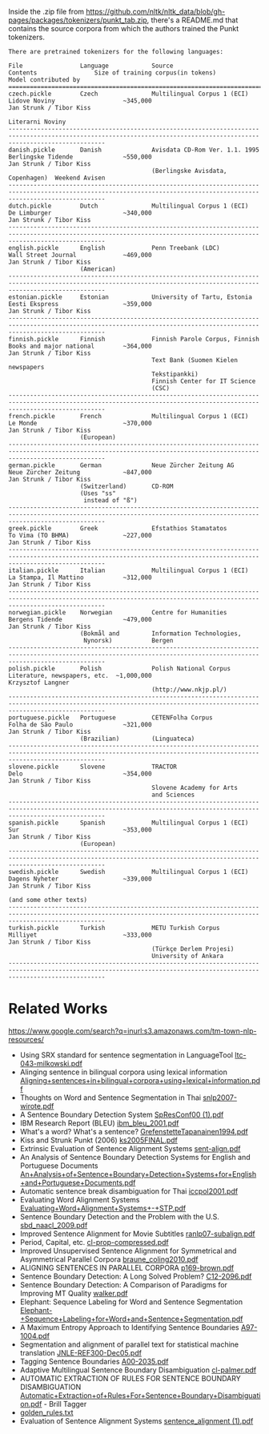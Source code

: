 Inside the .zip file from https://github.com/nltk/nltk_data/blob/gh-pages/packages/tokenizers/punkt_tab.zip, there's a README.md that contains the source corpora from which the authors trained the Punkt tokenizers. 

```
There are pretrained tokenizers for the following languages:

File                Language            Source                             Contents                Size of training corpus(in tokens)           Model contributed by
=======================================================================================================================================================================
czech.pickle        Czech               Multilingual Corpus 1 (ECI)        Lidove Noviny                   ~345,000                             Jan Strunk / Tibor Kiss
                                                                           Literarni Noviny
-----------------------------------------------------------------------------------------------------------------------------------------------------------------------
danish.pickle       Danish              Avisdata CD-Rom Ver. 1.1. 1995     Berlingske Tidende              ~550,000                             Jan Strunk / Tibor Kiss
                                        (Berlingske Avisdata, Copenhagen)  Weekend Avisen
-----------------------------------------------------------------------------------------------------------------------------------------------------------------------
dutch.pickle        Dutch               Multilingual Corpus 1 (ECI)        De Limburger                    ~340,000                             Jan Strunk / Tibor Kiss
-----------------------------------------------------------------------------------------------------------------------------------------------------------------------
english.pickle      English             Penn Treebank (LDC)                Wall Street Journal             ~469,000                             Jan Strunk / Tibor Kiss
                    (American)
-----------------------------------------------------------------------------------------------------------------------------------------------------------------------
estonian.pickle     Estonian            University of Tartu, Estonia       Eesti Ekspress                  ~359,000                             Jan Strunk / Tibor Kiss
-----------------------------------------------------------------------------------------------------------------------------------------------------------------------
finnish.pickle      Finnish             Finnish Parole Corpus, Finnish     Books and major national        ~364,000                             Jan Strunk / Tibor Kiss
                                        Text Bank (Suomen Kielen           newspapers
                                        Tekstipankki)
                                        Finnish Center for IT Science
                                        (CSC)
-----------------------------------------------------------------------------------------------------------------------------------------------------------------------
french.pickle       French              Multilingual Corpus 1 (ECI)        Le Monde                        ~370,000                             Jan Strunk / Tibor Kiss
                    (European)
-----------------------------------------------------------------------------------------------------------------------------------------------------------------------
german.pickle       German              Neue Zürcher Zeitung AG            Neue Zürcher Zeitung            ~847,000                             Jan Strunk / Tibor Kiss
                    (Switzerland)       CD-ROM
                    (Uses "ss"
                     instead of "ß")
-----------------------------------------------------------------------------------------------------------------------------------------------------------------------
greek.pickle        Greek               Efstathios Stamatatos              To Vima (TO BHMA)               ~227,000                             Jan Strunk / Tibor Kiss
-----------------------------------------------------------------------------------------------------------------------------------------------------------------------
italian.pickle      Italian             Multilingual Corpus 1 (ECI)        La Stampa, Il Mattino           ~312,000                             Jan Strunk / Tibor Kiss
-----------------------------------------------------------------------------------------------------------------------------------------------------------------------
norwegian.pickle    Norwegian           Centre for Humanities              Bergens Tidende                 ~479,000                             Jan Strunk / Tibor Kiss
                    (Bokmål and         Information Technologies,
                     Nynorsk)           Bergen
-----------------------------------------------------------------------------------------------------------------------------------------------------------------------
polish.pickle       Polish              Polish National Corpus             Literature, newspapers, etc.  ~1,000,000                             Krzysztof Langner
                                        (http://www.nkjp.pl/)
-----------------------------------------------------------------------------------------------------------------------------------------------------------------------
portuguese.pickle   Portuguese          CETENFolha Corpus                  Folha de São Paulo              ~321,000                             Jan Strunk / Tibor Kiss
                    (Brazilian)         (Linguateca)
-----------------------------------------------------------------------------------------------------------------------------------------------------------------------
slovene.pickle      Slovene             TRACTOR                            Delo                            ~354,000                             Jan Strunk / Tibor Kiss
                                        Slovene Academy for Arts
                                        and Sciences
-----------------------------------------------------------------------------------------------------------------------------------------------------------------------
spanish.pickle      Spanish             Multilingual Corpus 1 (ECI)        Sur                             ~353,000                             Jan Strunk / Tibor Kiss
                    (European)
-----------------------------------------------------------------------------------------------------------------------------------------------------------------------
swedish.pickle      Swedish             Multilingual Corpus 1 (ECI)        Dagens Nyheter                  ~339,000                             Jan Strunk / Tibor Kiss
                                                                           (and some other texts)
-----------------------------------------------------------------------------------------------------------------------------------------------------------------------
turkish.pickle      Turkish             METU Turkish Corpus                Milliyet                        ~333,000                             Jan Strunk / Tibor Kiss
                                        (Türkçe Derlem Projesi)
                                        University of Ankara
-----------------------------------------------------------------------------------------------------------------------------------------------------------------------

```


# Related Works

https://www.google.com/search?q=inurl:s3.amazonaws.com/tm-town-nlp-resources/

- Using SRX standard for sentence segmentation in LanguageTool [ltc-043-milkowski.pdf](https://github.com/user-attachments/files/20261132/ltc-043-milkowski.pdf)
- Alinging sentence in bilingual corpora using lexical information [Aligning+sentences+in+bilingual+corpora+using+lexical+information.pdf](https://github.com/user-attachments/files/20261133/Aligning%2Bsentences%2Bin%2Bbilingual%2Bcorpora%2Busing%2Blexical%2Binformation.pdf)
- Thoughts on Word and Sentence Segmentation in Thai [snlp2007-wirote.pdf](https://github.com/user-attachments/files/20261146/snlp2007-wirote.pdf)
- A Sentence Boundary Detection System [SpResConf00 (1).pdf](https://github.com/user-attachments/files/20261148/SpResConf00.1.pdf)
- IBM Research Report (BLEU) [ibm_bleu_2001.pdf](https://github.com/user-attachments/files/20261156/ibm_bleu_2001.pdf)
- What's a word? What's a sentence? [GrefenstetteTapanainen1994.pdf](https://github.com/user-attachments/files/20261157/GrefenstetteTapanainen1994.pdf)
- Kiss and Strunk Punkt (2006) [ks2005FINAL.pdf](https://github.com/user-attachments/files/20261160/ks2005FINAL.pdf)
- Extrinsic Evaluation of Sentence Alignment Systems [sent-align.pdf](https://github.com/user-attachments/files/20261166/sent-align.pdf)
- An Analysis of Sentence Boundary Detection Systems for English and Portuguese Documents [An+Analysis+of+Sentence+Boundary+Detection+Systems+for+English+and+Portuguese+Documents.pdf](https://github.com/user-attachments/files/20261169/An%2BAnalysis%2Bof%2BSentence%2BBoundary%2BDetection%2BSystems%2Bfor%2BEnglish%2Band%2BPortuguese%2BDocuments.pdf)
- Automatic sentence break disambiguation for Thai [iccpol2001.pdf](https://github.com/user-attachments/files/20261177/iccpol2001.pdf)
- Evaluating Word Alignment Systems [Evaluating+Word+Alignment+Systems+-+STP.pdf](https://github.com/user-attachments/files/20261180/Evaluating%2BWord%2BAlignment%2BSystems%2B-%2BSTP.pdf)
- Sentence Boundary Detection and the Problem with the U.S. [sbd_naacl_2009.pdf](https://github.com/user-attachments/files/20261184/sbd_naacl_2009.pdf)
- Improved Sentence Alignment for Movie Subtitles [ranlp07-subalign.pdf](https://github.com/user-attachments/files/20261186/ranlp07-subalign.pdf)
- Period, Capital, etc. [cl-prop-compressed.pdf](https://github.com/user-attachments/files/20261207/cl-prop-compressed.pdf)
- Improved Unsupervised Sentence Alignment for Symmetrical and Asymmetrical Parallel Corpora [braune_coling2010.pdf](https://github.com/user-attachments/files/20261202/braune_coling2010.pdf)
- ALIGNING SENTENCES IN PARALLEL CORPORA [p169-brown.pdf](https://github.com/user-attachments/files/20261205/p169-brown.pdf)
- Sentence Boundary Detection: A Long Solved Problem? [C12-2096.pdf](https://github.com/user-attachments/files/20261210/C12-2096.pdf)
- Sentence Boundary Detection: A Comparison of Paradigms for Improving MT Quality [walker.pdf](https://github.com/user-attachments/files/20261215/walker.pdf)
- Elephant: Sequence Labeling for Word and Sentence Segmentation [Elephant-+Sequence+Labeling+for+Word+and+Sentence+Segmentation.pdf](https://github.com/user-attachments/files/20261216/Elephant-%2BSequence%2BLabeling%2Bfor%2BWord%2Band%2BSentence%2BSegmentation.pdf)
- A Maximum Entropy Approach to Identifying Sentence Boundaries [A97-1004.pdf](https://github.com/user-attachments/files/20261218/A97-1004.pdf)
- Segmentation and alignment of parallel text for statistical machine translation [JNLE-REF300-Dec05.pdf](https://github.com/user-attachments/files/20261219/JNLE-REF300-Dec05.pdf)
- Tagging Sentence Boundaries [A00-2035.pdf](https://github.com/user-attachments/files/20261223/A00-2035.pdf)
- Adaptive Multilingual Sentence Boundary Disambiguation [cl-palmer.pdf](https://github.com/user-attachments/files/20261237/cl-palmer.pdf)
- AUTOMATIC EXTRACTION OF RULES FOR SENTENCE BOUNDARY DISAMBIGUATION [Automatic+Extraction+of+Rules+For+Sentence+Boundary+Disambiguation.pdf](https://github.com/user-attachments/files/20261239/Automatic%2BExtraction%2Bof%2BRules%2BFor%2BSentence%2BBoundary%2BDisambiguation.pdf) - Brill Tagger
- [golden_rules.txt](https://github.com/user-attachments/files/20261249/golden_rules.txt)
- Evaluation of Sentence Alignment Systems [sentence_alignment (1).pdf](https://github.com/user-attachments/files/20261260/sentence_alignment.1.pdf)
